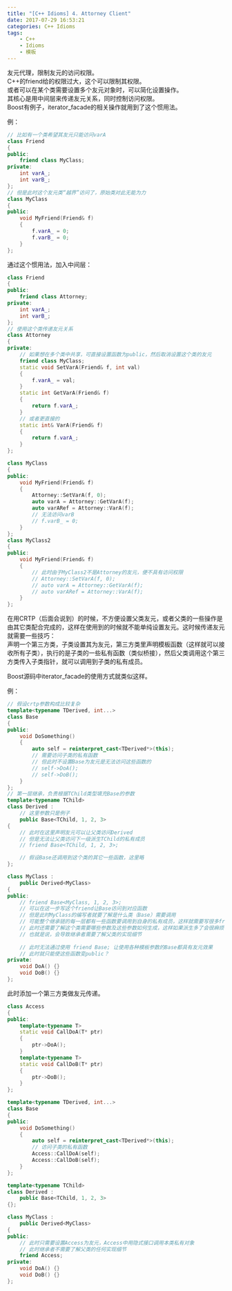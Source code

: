 ```yaml
---
title: "[C++ Idioms] 4. Attorney Client"
date: 2017-07-29 16:53:21
categories: C++ Idioms
tags:
    - C++
    - Idioms
    - 模板
---
```

友元代理，限制友元的访问权限。<!-- more -->  
C++的friend给的权限过大，这个可以限制其权限。  
或者可以在某个类需要设置多个友元对象时，可以简化设置操作。  
其核心是用中间层来传递友元关系，同时控制访问权限。  
Boost有例子，iterator_facade的相关操作就用到了这个惯用法。  

例：
```cpp
// 比如有一个类希望其友元只能访问varA
class Friend
{
public:
	friend class MyClass;
private:
	int varA_;
	int varB_;
};
// 但是此时这个友元类“越界”访问了，原始类对此无能为力
class MyClass
{
public:
	void MyFriend(Friend& f)
	{
		f.varA_ = 0;
		f.varB_ = 0;
	}
};
```

通过这个惯用法，加入中间层：
```cpp
class Friend
{
public:
	friend class Attorney;
private:
	int varA_;
	int varB_;
};
// 使用这个类传递友元关系
class Attorney
{
private:
	// 如果想在多个类中共享，可直接设置函数为public，然后取消设置这个类的友元
	friend class MyClass;
	static void SetVarA(Friend& f, int val)
	{
		f.varA_ = val;
	}
	static int GetVarA(Friend& f)
	{
		return f.varA_;
	}
	// 或者更直接的
	static int& VarA(Friend& f)
	{
		return f.varA_;
	}
};

class MyClass
{
public:
	void MyFriend(Friend& f)
	{
		Attorney::SetVarA(f, 0);
		auto varA = Attorney::GetVarA(f);
		auto varARef = Attorney::VarA(f);
		// 无法访问varB
		// f.varB_ = 0;
	}
};
class MyClass2
{
public:
	void MyFriend(Friend& f)
	{
		// 此时由于MyClass2不是Attorney的友元，便不具有访问权限
		// Attorney::SetVarA(f, 0);
		// auto varA = Attorney::GetVarA(f);
		// auto varARef = Attorney::VarA(f);
	}
};

```

在用CRTP（后面会说到）的时候，不方便设置父类友元，或者父类的一些操作是由其它类配合完成的，这样在使用到的时候就不能单纯设置友元。这时候传递友元就需要一些技巧：  
声明一个第三方类，子类设置其为友元，第三方类里声明模板函数（这样就可以接收所有子类），执行的是子类的一些私有函数（类似桥接），然后父类调用这个第三方类传入子类指针，就可以调用到子类的私有成员。  

Boost源码中iterator_facade的使用方式就类似这样。  

例：
```cpp
// 假设crtp参数构成比较复杂
template<typename TDerived, int...>
class Base
{
public:
	void DoSomething()
	{
		auto self = reinterpret_cast<TDerived*>(this);
		// 需要访问子类的私有函数
		// 但此时不设置Base为友元是无法访问这些函数的
		// self->DoA();
		// self->DoB();
	}
};
// 第一层继承，负责根据TChild类型填充Base的参数
template<typename TChild>
class Derived :
	// 这里参数只是例子
	public Base<TChild, 1, 2, 3>
{
	// 此时在这里声明友元可以让父类访问Derived
	// 但是无法让父类访问下一级派生TChild的私有成员
	// friend Base<TChild, 1, 2, 3>;

	// 假设Base还调用到这个类的其它一些函数，这里略
};

class MyClass :
	public Derived<MyClass>
{
public:
	// friend Base<MyClass, 1, 2, 3>;
	// 可以在这一步写这个friend让Base访问到对应函数
	// 但是此时MyClass的编写者就要了解是什么类（Base）需要调用
	// 可能整个继承链的每一层都有一些函数要调用到自身的私有成员，这样就需要写很多friend
	// 此时还需要了解这个类需要哪些参数及这些参数如何生成，这样如果派生多了会很麻烦
	// 也就是说，会导致继承者需要了解父类的实现细节
	
	// 此时无法通过使用 friend Base; 让使用各种模板参数的Base都具有友元效果	
	// 此时就只能使这些函数变public？
private:
	void DoA() {}
	void DoB() {}
};
```

此时添加一个第三方类做友元传递。  

```cpp
class Access
{
public:
	template<typename T>
	static void CallDoA(T* ptr)
	{
		ptr->DoA();
	}
	template<typename T>
	static void CallDoB(T* ptr)
	{
		ptr->DoB();
	}
};

template<typename TDerived, int...>
class Base
{
public:
	void DoSomething()
	{
		auto self = reinterpret_cast<TDerived*>(this);
		// 访问子类的私有函数
		Access::CallDoA(self);
		Access::CallDoB(self);
	}
};

template<typename TChild>
class Derived :
	public Base<TChild, 1, 2, 3>
{};

class MyClass :
	public Derived<MyClass>
{
public:
	// 此时只需要设置Access为友元，Access中用隐式接口调用本类私有对象
	// 此时继承者不需要了解父类的任何实现细节
	friend Access;
private:
	void DoA() {}
	void DoB() {}
};

```
